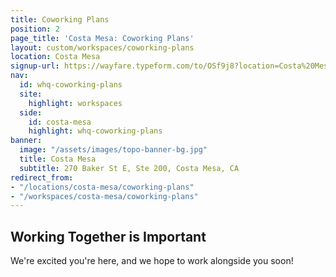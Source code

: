 ```yaml
---
title: Coworking Plans
position: 2
page_title: 'Costa Mesa: Coworking Plans'
layout: custom/workspaces/coworking-plans
location: Costa Mesa
signup-url: https://wayfare.typeform.com/to/OSf9j8?location=Costa%20Mesa
nav:
  id: whq-coworking-plans
  site:
    highlight: workspaces
  side:
    id: costa-mesa
    highlight: whq-coworking-plans
banner:
  image: "/assets/images/topo-banner-bg.jpg"
  title: Costa Mesa
  subtitle: 270 Baker St E, Ste 200, Costa Mesa, CA
redirect_from:
- "/locations/costa-mesa/coworking-plans"
- "/workspaces/costa-mesa/coworking-plans"
---
```


## Working Together is Important

We're excited you're here, and we hope to work alongside you soon!
